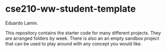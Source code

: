 # cse210-ww-student-template
Eduardo Lamin.

This repository contains the starter code for many different projects. They are arranged folders by week. There is also an an empty sandbox project that can be used to play around with any concept you would like.
